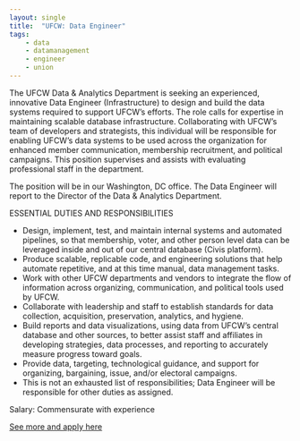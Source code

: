 ```yaml
---
layout: single
title:  "UFCW: Data Engineer"
tags: 
    - data
    - datamanagement
    - engineer
    - union
---
```


The UFCW Data & Analytics Department is seeking an experienced, innovative Data Engineer (Infrastructure) to design and build the data systems required to support UFCW’s efforts. The role calls for expertise in maintaining scalable database infrastructure. Collaborating with UFCW’s team of developers and strategists, this individual will be responsible for enabling UFCW’s data systems to be used across the organization for enhanced member communication, membership recruitment, and political campaigns. This position supervises and assists with evaluating professional staff in the department.
 
The position will be in our Washington, DC office. The Data Engineer will report to the Director of the Data & Analytics Department.
 
ESSENTIAL DUTIES AND RESPONSIBILITIES
* Design, implement, test, and maintain internal systems and automated pipelines, so that membership, voter, and other person level data can be leveraged inside and out of our central database (Civis platform).
* Produce scalable, replicable code, and engineering solutions that help automate repetitive, and at this time manual, data management tasks.
* Work with other UFCW departments and vendors to integrate the flow of information across organizing, communication, and political tools used by UFCW.
* Collaborate with leadership and staff to establish standards for data collection, acquisition, preservation, analytics, and hygiene.
* Build reports and data visualizations, using data from UFCW’s central database and other sources, to better assist staff and affiliates in developing strategies, data processes, and reporting to accurately measure progress toward goals.
* Provide data, targeting, technological guidance, and support for organizing, bargaining, issue, and/or electoral campaigns.
* This is not an exhausted list of responsibilities; Data Engineer will be responsible for other duties as assigned.


Salary: Commensurate with experience


[See more and apply here](https://www.dcjobs.com/job/detail/39458767/Data-Engineer-Infrastructure?keywords=data%2bengineer%2bufcw)
